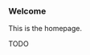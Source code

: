 <!-- TITLE: About Me -->
<!-- SUBTITLE: My name is Zean Qin. I make notes of what I have learnt here.  -->

### Welcome
This is the homepage. 

TODO